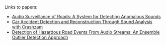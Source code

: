 Links to papers:

* [Audio Surveillance of Roads: A System for Detecting Anomalous Sounds](https://ieeexplore.ieee.org/document/7321013)
* [Car Accident Detection and Reconstruction Through Sound Analysis with Crashzam](https://www.researchgate.net/publication/334744396_Car_Accident_Detection_and_Reconstruction_Through_Sound_Analysis_with_Crashzam)
* [Detection of Hazardous Road Events From Audio Streams: An Ensemble Outlier Detection Approach](https://ieeexplore.ieee.org/document/9122704)
